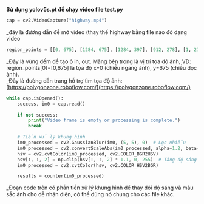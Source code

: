 **Sử dụng yolov5s.pt để chạy video file test.py**<br>
```python
cap = cv2.VideoCapture("highway.mp4")
```
_đây là đường dẫn để mở video (thay thế highway bằng file nào đó dạng video<br>
```python
region_points = [[0, 675], [1284, 675], [1284, 397], [912, 278], [1, 278]]
```
_Đây là vùng đếm để tạo ô in, out. Mảng bên trong là vị trí tọa độ ảnh, VD: region_points[0]=[0,675] là tọa độ x=0 (chiều ngang ảnh), y=675 (chiều dọc ảnh).<br>
_Đây là đường dẫn trang hỗ trợ tìm tọa độ ảnh: [https://polygonzone.roboflow.com/](https://polygonzone.roboflow.com/)
```python
while cap.isOpened():
    success, im0 = cap.read()

    if not success:
        print("Video frame is empty or processing is complete.")
        break

    # Tiền xử lý khung hình
    im0_processed = cv2.GaussianBlur(im0, (5, 5), 0)  # Lọc nhiễu
    im0_processed = cv2.convertScaleAbs(im0_processed, alpha=1.2, beta=10)  # Tăng tương phản và độ sáng
    hsv = cv2.cvtColor(im0_processed, cv2.COLOR_BGR2HSV)
    hsv[:, :, 2] = np.clip(hsv[:, :, 2] * 1.1, 0, 255)  # Tăng độ sáng (Value)
    im0_processed = cv2.cvtColor(hsv, cv2.COLOR_HSV2BGR)

    results = counter(im0_processed)
```
_Đoạn code trên có phần tiền xử lý khung hình để thay đôi độ sáng và màu sắc ảnh cho dễ nhận diện, có thể dùng nó chung cho các file khác.

